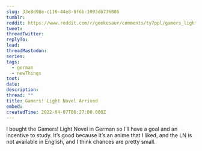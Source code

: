 ```yaml
---
slug: 33e8d98e-c116-44e8-9f6b-1093db736086
tumblr: 
reddit: https://www.reddit.com/r/geekosaur/comments/ty7ppl/gamers_light_novel_arrived/
tweet: 
threadTwitter: 
replyTo: 
lead: 
threadMastodon: 
series: 
tags:
  - german
  - newThings
toot: 
date: 
description: 
thread: ""
title: Gamers! Light Novel Arrived
embed: 
createdTime: 2022-04-07T06:27:00.000Z
---
```


I bought the Gamers! Light Novel in German so I’ll have a goal and an incentive to study. It’s good because it’s an anime that I liked, and the LN is not available in English, and I think chances are pretty small.
